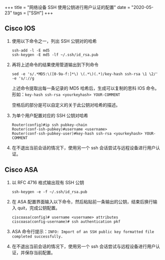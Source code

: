 +++
title = "网络设备 SSH 使用公钥进行用户认证的配置"
date = "2020-05-23"
tags = ["SSH"]
+++

## Cisco IOS

1. 使用以下命令之一，列出 SSH 公钥对的哈希

   ```
   ssh-add -l -E md5
   ssh-keygen -E md5 -lf ~/.ssh/id_rsa.pub
   ```

2. 再将上述命令的结果使用管道输出到下列命令

   ```
   sed -e 's/.*MD5:\([0-9a-f:]*\) \(.*\)(.*)/key-hash ssh-rsa \1 \2/' -e 's/://g
   ```

   上述命令提取出每一条记录的 MD5 哈希后，生成可以复制的思科 IOS 命令。形如：`key-hash ssh-rsa <yourkeyhash> YOUR-COMMENT`

   空格后的部分是可以自定义的关于此公钥对哈希的描述。

3. 为单个用户配置对应的 SSH 公钥对哈希

   ```
   Router(config)#ip ssh pubkey-chain
   Router(conf-ssh-pubkey)#username <username>
   Router(conf-ssh-pubkey-user)#key-hash ssh-rsa <yourkeyhash> YOUR-COMMENT
   ```

4. 在不退出当前会话的情况下，使用另一个 ssh 会话尝试与远程设备进行用户认证。

## Cisco ASA

1. 以 RFC 4716 格式输出现有 SSH 公钥

   ```
   ssh-keygen -e -f ~/.ssh/id_rsa.pub
   ```

2. 在 ASA 配置界面输入以下命令，然后粘贴前一条输出的公钥，结束后换行输入 quit，完成公钥配置。

   ```
   ciscoasa(config)# username <username> attributes
   ciscoasa(config-username)# ssh authentication pkf
   ```

3. ASA 命令行提示：`INFO: Import of an SSH public key formatted file completed successfully.`

4. 在不退出当前会话的情况下，使用另一个 ssh 会话尝试与远程设备进行用户认证，并保存当前配置。
